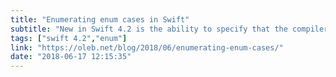 ```yaml
---
title: "Enumerating enum cases in Swift"
subtitle: "New in Swift 4.2 is the ability to specify that the compiler should generate a collection of an enum’s cases. In this post, Ole Begemann first shows us how we can use the new CaseIterable protocol with enums, before looking at how we can make other types  CaseIterable."
tags: ["swift 4.2","enum"]
link: "https://oleb.net/blog/2018/06/enumerating-enum-cases/"
date: "2018-06-17 12:15:35"
---
```

